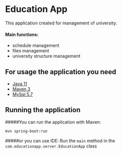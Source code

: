 # Education App

This application created for management of university.
                         
#### Main functions:
* schedule management
* files management
* university structure management

## For usage the application you need
* [Java 11](https://adoptopenjdk.net/index.html?variant=openjdk11&jvmVariant=hotspot)
* [Maven 3](https://maven.apache.org/index.html)
* [MySql 5.7](https://www.mysql.com/)

## Running the application

#####You can run the application with Maven:
```bash
mvn spring-boot:run
```
#####or you can use IDE:
Run the ```main``` method in the ```com.educationapp.server.EducationApp``` class